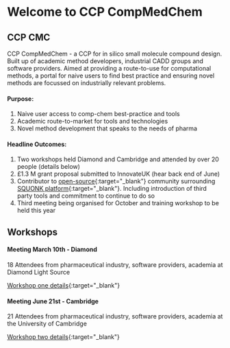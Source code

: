 # Welcome to CCP CompMedChem

## CCP CMC
CCP CompMedChem - a CCP for in silico small molecule compound design. Built up of academic method developers, industrial CADD groups and software providers. Aimed at providing a route-to-use for computational methods, a portal for naive users to find best practice and ensuring novel methods are focussed on industrially relevant problems.

#### Purpose:
1. Naive user access to comp-chem best-practice and tools
2. Academic route-to-market for tools and technologies
3. Novel method development that speaks to the needs of pharma


#### Headline Outcomes:
1. Two workshops held Diamond and Cambridge and attended by over 20 people (details below)
2. £1.3 M grant proposal submitted to InnovateUK (hear back end of June)
3. Contributor to [open-source](https://github.com/InformaticsMatters/squonk){:target="_blank"} community surrounding [SQUONK platform](https://squonk.it/){:target="_blank"}. Including introduction of third party tools and commitment to continue to do so
4. Third meeting being organised for October and training workshop to be held this year

## Workshops

#### Meeting March 10th - Diamond

18 Attendees from pharmaceutical industry, software providers, academia at Diamond Light Source

[Workshop one details](https://github.com/ccp-cmc/workshop-1){:target="_blank"}

#### Meeting June 21st  - Cambridge
21 Attendees from pharmaceutical industry, software providers, academia at the University of Cambridge

[Workshop two details](https://github.com/ccp-cmc/workshop-2){:target="_blank"}

